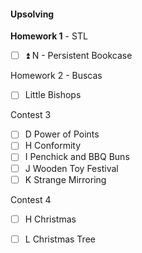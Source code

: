 #### Upsolving

**Homework 1** - STL
- [ ] ⏫ N - Persistent Bookcase

Homework 2 - Buscas
- [ ]  Little Bishops

Contest 3 
- [ ]  D Power of Points
- [ ]  H Conformity
- [ ]  I Penchick and BBQ Buns
- [ ]  J Wooden Toy Festival
- [ ]  K Strange Mirroring

Contest 4
- [ ] H Christmas
- [ ] L Christmas Tree



